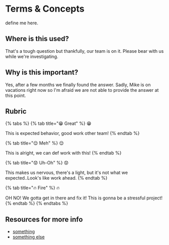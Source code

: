 # Terms & Concepts

define me here.

## Where is this used?

That's a tough question but thankfully, our team is on it. Please bear with us while we're investigating.

## Why is this important?

Yes, after a few months we finally found the answer. Sadly, Mike is on vacations right now so I'm afraid we are not able to provide the answer at this point.

## Rubric

{% tabs %}
{% tab title="😁 Great" %}
😁

This is expected behavior, good work other team!
{% endtab %}

{% tab title="😌 Meh" %}
😌

This is alright, we can def work with this!
{% endtab %}

{% tab title="😟 Uh-Oh" %}
😟

This makes us nervous, there's a light, but it's not what we expected..Look's like work ahead.
{% endtab %}

{% tab title="🔥 Fire" %}
🔥

OH NO! We gotta get in there and fix it! This is gonna be a stressful project!
{% endtab %}
{% endtabs %}

## Resources for more info

* [something](#)
* [something else](#)

